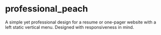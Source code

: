 # professional_peach
A simple yet professional design for a resume or one-pager website with a left static vertical menu. Designed with responsiveness in mind.
